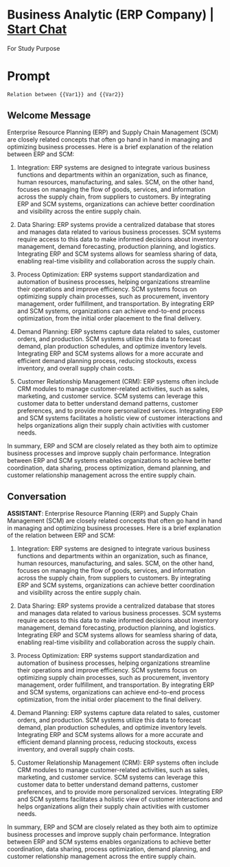 

# Business Analytic (ERP Company) | [Start Chat](https://gptcall.net/chat.html?data=%7B%22contact%22%3A%7B%22id%22%3A%22UJzKJN-0jwAfVsGi7DVS2%22%2C%22flow%22%3Atrue%7D%7D)
For Study Purpose

# Prompt

```
Relation between {{Var1}} and {{Var2}}
```

## Welcome Message
Enterprise Resource Planning (ERP) and Supply Chain Management (SCM) are closely related concepts that often go hand in hand in managing and optimizing business processes. Here is a brief explanation of the relation between ERP and SCM:



1. Integration: ERP systems are designed to integrate various business functions and departments within an organization, such as finance, human resources, manufacturing, and sales. SCM, on the other hand, focuses on managing the flow of goods, services, and information across the supply chain, from suppliers to customers. By integrating ERP and SCM systems, organizations can achieve better coordination and visibility across the entire supply chain.



2. Data Sharing: ERP systems provide a centralized database that stores and manages data related to various business processes. SCM systems require access to this data to make informed decisions about inventory management, demand forecasting, production planning, and logistics. Integrating ERP and SCM systems allows for seamless sharing of data, enabling real-time visibility and collaboration across the supply chain.



3. Process Optimization: ERP systems support standardization and automation of business processes, helping organizations streamline their operations and improve efficiency. SCM systems focus on optimizing supply chain processes, such as procurement, inventory management, order fulfillment, and transportation. By integrating ERP and SCM systems, organizations can achieve end-to-end process optimization, from the initial order placement to the final delivery.



4. Demand Planning: ERP systems capture data related to sales, customer orders, and production. SCM systems utilize this data to forecast demand, plan production schedules, and optimize inventory levels. Integrating ERP and SCM systems allows for a more accurate and efficient demand planning process, reducing stockouts, excess inventory, and overall supply chain costs.



5. Customer Relationship Management (CRM): ERP systems often include CRM modules to manage customer-related activities, such as sales, marketing, and customer service. SCM systems can leverage this customer data to better understand demand patterns, customer preferences, and to provide more personalized services. Integrating ERP and SCM systems facilitates a holistic view of customer interactions and helps organizations align their supply chain activities with customer needs.



In summary, ERP and SCM are closely related as they both aim to optimize business processes and improve supply chain performance. Integration between ERP and SCM systems enables organizations to achieve better coordination, data sharing, process optimization, demand planning, and customer relationship management across the entire supply chain.

## Conversation

**ASSISTANT**: Enterprise Resource Planning (ERP) and Supply Chain Management (SCM) are closely related concepts that often go hand in hand in managing and optimizing business processes. Here is a brief explanation of the relation between ERP and SCM:



1. Integration: ERP systems are designed to integrate various business functions and departments within an organization, such as finance, human resources, manufacturing, and sales. SCM, on the other hand, focuses on managing the flow of goods, services, and information across the supply chain, from suppliers to customers. By integrating ERP and SCM systems, organizations can achieve better coordination and visibility across the entire supply chain.



2. Data Sharing: ERP systems provide a centralized database that stores and manages data related to various business processes. SCM systems require access to this data to make informed decisions about inventory management, demand forecasting, production planning, and logistics. Integrating ERP and SCM systems allows for seamless sharing of data, enabling real-time visibility and collaboration across the supply chain.



3. Process Optimization: ERP systems support standardization and automation of business processes, helping organizations streamline their operations and improve efficiency. SCM systems focus on optimizing supply chain processes, such as procurement, inventory management, order fulfillment, and transportation. By integrating ERP and SCM systems, organizations can achieve end-to-end process optimization, from the initial order placement to the final delivery.



4. Demand Planning: ERP systems capture data related to sales, customer orders, and production. SCM systems utilize this data to forecast demand, plan production schedules, and optimize inventory levels. Integrating ERP and SCM systems allows for a more accurate and efficient demand planning process, reducing stockouts, excess inventory, and overall supply chain costs.



5. Customer Relationship Management (CRM): ERP systems often include CRM modules to manage customer-related activities, such as sales, marketing, and customer service. SCM systems can leverage this customer data to better understand demand patterns, customer preferences, and to provide more personalized services. Integrating ERP and SCM systems facilitates a holistic view of customer interactions and helps organizations align their supply chain activities with customer needs.



In summary, ERP and SCM are closely related as they both aim to optimize business processes and improve supply chain performance. Integration between ERP and SCM systems enables organizations to achieve better coordination, data sharing, process optimization, demand planning, and customer relationship management across the entire supply chain.

